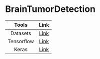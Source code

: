 # BrainTumorDetection

**Tools**|**Link**
:-----:|:-----:
Datasets|[Link](https://www.kaggle.com/datasets/ahmedhamada0/brain-tumor-detection?resource=download)
Tensorflow|[Link](https://www.tensorflow.org/)
Keras|[Link](https://keras.io/)
